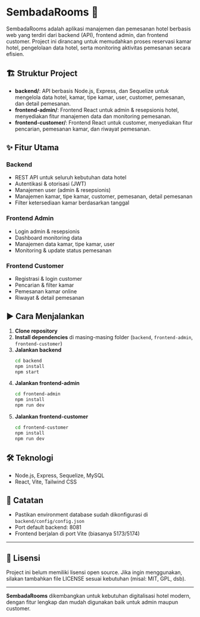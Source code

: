 # SembadaRooms 🌟

SembadaRooms adalah aplikasi manajemen dan pemesanan hotel berbasis web yang terdiri dari backend (API), frontend admin, dan frontend customer. Project ini dirancang untuk memudahkan proses reservasi kamar hotel, pengelolaan data hotel, serta monitoring aktivitas pemesanan secara efisien.

## 🏗️ Struktur Project

- **backend/**: API berbasis Node.js, Express, dan Sequelize untuk mengelola data hotel, kamar, tipe kamar, user, customer, pemesanan, dan detail pemesanan.
- **frontend-admin/**: Frontend React untuk admin & resepsionis hotel, menyediakan fitur manajemen data dan monitoring pemesanan.
- **frontend-customer/**: Frontend React untuk customer, menyediakan fitur pencarian, pemesanan kamar, dan riwayat pemesanan.

## ✨ Fitur Utama

### Backend
- REST API untuk seluruh kebutuhan data hotel
- Autentikasi & otorisasi (JWT)
- Manajemen user (admin & resepsionis)
- Manajemen kamar, tipe kamar, customer, pemesanan, detail pemesanan
- Filter ketersediaan kamar berdasarkan tanggal

### Frontend Admin
- Login admin & resepsionis
- Dashboard monitoring data
- Manajemen data kamar, tipe kamar, user
- Monitoring & update status pemesanan

### Frontend Customer
- Registrasi & login customer
- Pencarian & filter kamar
- Pemesanan kamar online
- Riwayat & detail pemesanan

## ▶️ Cara Menjalankan

1. **Clone repository**
2. **Install dependencies** di masing-masing folder (`backend`, `frontend-admin`, `frontend-customer`)
3. **Jalankan backend**
   ```bash
   cd backend
   npm install
   npm start
   ```
4. **Jalankan frontend-admin**
   ```bash
   cd frontend-admin
   npm install
   npm run dev
   ```
5. **Jalankan frontend-customer**
   ```bash
   cd frontend-customer
   npm install
   npm run dev
   ```

## 🛠️ Teknologi
- Node.js, Express, Sequelize, MySQL
- React, Vite, Tailwind CSS

## 📝 Catatan
- Pastikan environment database sudah dikonfigurasi di `backend/config/config.json`
- Port default backend: 8081
- Frontend berjalan di port Vite (biasanya 5173/5174)

---

## 📄 Lisensi
Project ini belum memiliki lisensi open source. Jika ingin menggunakan, silakan tambahkan file LICENSE sesuai kebutuhan (misal: MIT, GPL, dsb).

---

**SembadaRooms** dikembangkan untuk kebutuhan digitalisasi hotel modern, dengan fitur lengkap dan mudah digunakan baik untuk admin maupun customer.
